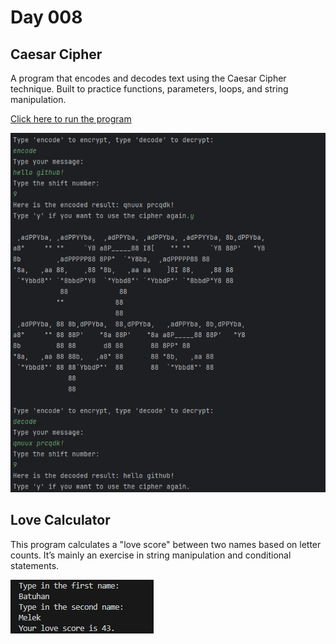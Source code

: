 # Day 008

## Caesar Cipher
A program that encodes and decodes text using the Caesar Cipher technique.
Built to practice functions, parameters, loops, and string manipulation.

[Click here to run the program](https://www.programiz.com/online-compiler/7gyAftVypumqp)

![Caesar Cipher Screenshot](images/caesarCipher.png)

## Love Calculator

This program calculates a "love score" between two names based on letter counts.
It’s mainly an exercise in string manipulation and conditional statements.

![Love Calculator Screenshot](images/loveCalculator.png)